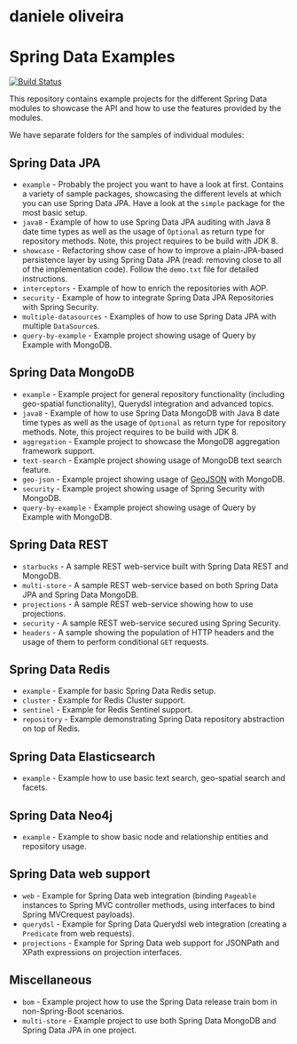 # daniele oliveira

# Spring Data Examples

[![Build Status](https://travis-ci.org/spring-projects/spring-data-examples.svg?branch=issue%2F%2313)](https://travis-ci.org/spring-projects/spring-data-examples)

This repository contains example projects for the different Spring Data modules to showcase the API and how to use the features provided by the modules.

We have separate folders for the samples of individual modules:

## Spring Data JPA

* `example` - Probably the project you want to have a look at first. Contains a variety of sample packages, showcasing the different levels at which you can use Spring Data JPA. Have a look at the `simple` package for the most basic setup.
* `java8` - Example of how to use Spring Data JPA auditing with Java 8 date time types as well as the usage of `Optional` as return type for repository methods. Note, this project requires to be build with JDK 8.
* `showcase` - Refactoring show case of how to improve a plain-JPA-based persistence layer by using Spring Data JPA (read: removing close to all of the implementation code). Follow the `demo.txt` file for detailed instructions.
* `interceptors` - Example of how to enrich the repositories with AOP.
* `security` - Example of how to integrate Spring Data JPA Repositories with Spring Security.
* `multiple-datasources` - Examples of how to use Spring Data JPA with multiple `DataSource`s.
* `query-by-example` - Example project showing usage of Query by Example with MongoDB.

## Spring Data MongoDB

* `example` - Example project for general repository functionality (including geo-spatial functionality), Querydsl integration and advanced topics.
* `java8` - Example of how to use Spring Data MongoDB with Java 8 date time types as well as the usage of `Optional` as return type for repository methods. Note, this project requires to be build with JDK 8.
* `aggregation` - Example project to showcase the MongoDB aggregation framework support.
* `text-search` - Example project showing usage of MongoDB text search feature.
* `geo-json` - Example project showing usage of [GeoJSON](http://geojson.org) with MongoDB.
* `security` - Example project showing usage of Spring Security with MongoDB.
* `query-by-example` - Example project showing usage of Query by Example with MongoDB.

## Spring Data REST

* `starbucks` - A sample REST web-service built with Spring Data REST and MongoDB.
* `multi-store` - A sample REST web-service based on both Spring Data JPA and Spring Data MongoDB.
* `projections` - A sample REST web-service showing how to use projections.
* `security` - A sample REST web-service secured using Spring Security.
* `headers` - A sample showing the population of HTTP headers and the usage of them to perform conditional `GET` requests.

## Spring Data Redis

* `example` - Example for basic Spring Data Redis setup.
* `cluster` - Example for Redis Cluster support.
* `sentinel` - Example for Redis Sentinel support.
* `repository` - Example demonstrating Spring Data repository abstraction on top of Redis.

## Spring Data Elasticsearch

* `example` - Example how to use basic text search, geo-spatial search and facets.

## Spring Data Neo4j

* `example` - Example to show basic node and relationship entities and repository usage.

## Spring Data web support

* `web` - Example for Spring Data web integration (binding `Pageable` instances to Spring MVC controller methods, using interfaces to bind Spring MVCrequest payloads).
* `querydsl` - Example for Spring Data Querydsl web integration (creating a `Predicate` from web requests).
* `projections` - Example for Spring Data web support for JSONPath and XPath expressions on projection interfaces.

## Miscellaneous

* `bom` - Example project how to use the Spring Data release train bom in non-Spring-Boot scenarios.
* `multi-store` - Example project to use both Spring Data MongoDB and Spring Data JPA in one project.
